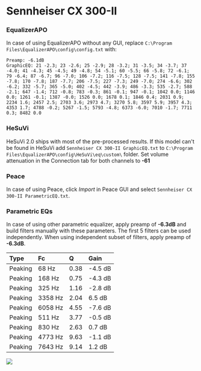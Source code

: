 # Sennheiser CX 300-II

### EqualizerAPO
In case of using EqualizerAPO without any GUI, replace `C:\Program Files\EqualizerAPO\config\config.txt`
with:
```
Preamp: -6.1dB
GraphicEQ: 21 -2.3; 23 -2.6; 25 -2.9; 28 -3.2; 31 -3.5; 34 -3.7; 37 -4.0; 41 -4.3; 45 -4.5; 49 -4.8; 54 -5.1; 60 -5.5; 66 -5.8; 72 -6.1; 79 -6.4; 87 -6.7; 96 -7.0; 106 -7.2; 116 -7.5; 128 -7.5; 141 -7.8; 155 -7.8; 170 -7.8; 187 -7.7; 206 -7.5; 227 -7.3; 249 -7.0; 274 -6.6; 302 -6.2; 332 -5.7; 365 -5.0; 402 -4.5; 442 -3.9; 486 -3.3; 535 -2.7; 588 -2.1; 647 -1.4; 712 -0.8; 783 -0.3; 861 -0.1; 947 -0.1; 1042 0.0; 1146 0.0; 1261 -0.1; 1387 -0.0; 1526 0.0; 1678 0.1; 1846 0.4; 2031 0.9; 2234 1.6; 2457 2.5; 2703 3.6; 2973 4.7; 3270 5.8; 3597 5.9; 3957 4.3; 4353 1.7; 4788 -0.2; 5267 -1.5; 5793 -4.8; 6373 -6.0; 7010 -1.7; 7711 0.3; 8482 0.0
```

### HeSuVi
HeSuVi 2.0 ships with most of the pre-processed results. If this model can't be found in HeSuVi add
`Sennheiser CX 300-II GraphicEQ.txt` to `C:\Program Files\EqualizerAPO\config\HeSuVi\eq\custom\` folder.
Set volume attenuation in the Connection tab for both channels to **-61**

### Peace
In case of using Peace, click *Import* in Peace GUI and select `Sennheiser CX 300-II ParametricEQ.txt`.

### Parametric EQs
In case of using other parametric equalizer, apply preamp of **-6.3dB** and build filters manually
with these parameters. The first 5 filters can be used independently.
When using independent subset of filters, apply preamp of **-6.3dB**.

| Type    | Fc      |    Q | Gain    |
|:--------|:--------|:-----|:--------|
| Peaking | 68 Hz   | 0.38 | -4.5 dB |
| Peaking | 168 Hz  | 0.75 | -4.3 dB |
| Peaking | 325 Hz  | 1.16 | -2.8 dB |
| Peaking | 3358 Hz | 2.04 | 6.5 dB  |
| Peaking | 6058 Hz | 4.55 | -7.6 dB |
| Peaking | 511 Hz  | 3.77 | -0.5 dB |
| Peaking | 830 Hz  | 2.63 | 0.7 dB  |
| Peaking | 4773 Hz | 9.63 | -1.1 dB |
| Peaking | 7643 Hz | 9.14 | 1.2 dB  |

![](https://raw.githubusercontent.com/jaakkopasanen/AutoEq/master/results/headphonecom/sbaf-serious/Sennheiser%20CX%20300-II/Sennheiser%20CX%20300-II.png)
